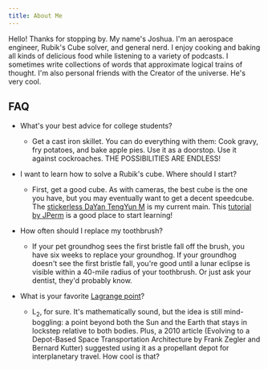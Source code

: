 ```yaml
---
title: About Me
---
```


Hello! Thanks for stopping by. My name's Joshua. I'm an aerospace engineer, Rubik's Cube solver, and general nerd. I enjoy cooking and baking all kinds of delicious food while listening to a variety of podcasts. I sometimes write collections of words that approximate logical trains of thought. I'm also personal friends with the Creator of the universe. He's very cool.

## FAQ

* What's your best advice for college students?
	* Get a cast iron skillet. You can do everything with them: Cook gravy, fry potatoes, and bake apple pies. Use it as a doorstop. Use it against cockroaches. THE POSSIBILITIES ARE ENDLESS!
  
* I want to learn how to solve a Rubik's cube. Where should I start?
	* First, get a good cube. As with cameras, the best cube is the one you have, but you may eventually want to get a decent speedcube. The [stickerless DaYan TengYun M](https://www.thecubicle.com/collections/dayan/products/dayan-tengyun-m-3x3?variant=18730617962569) is my current main. This [tutorial by JPerm](https://www.youtube.com/watch?v=7Ron6MN45LY) is a good place to start learning!


* How often should I replace my toothbrush? 
	* If your pet groundhog sees the first bristle fall off the brush, you have six weeks to replace your groundhog. If your groundhog doesn't see the first bristle fall, you're good until a lunar eclipse is visible within a 40-mile radius of your toothbrush. Or just ask your dentist, they'd probably know.

* What is your favorite [Lagrange point](https://en.wikipedia.org/wiki/Lagrangian_point)?
	* L<sub>2</sub>, for sure. It's mathematically sound, but the idea is still mind-boggling: a point beyond both the Sun and the Earth that stays in lockstep relative to both bodies. Plus, a 2010 article (Evolving to a Depot-Based Space Transportation Architecture by Frank Zegler and Bernard Kutter) suggested using it as a propellant depot for interplanetary travel. How cool is that?